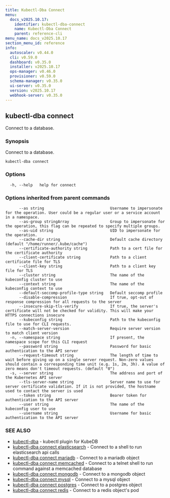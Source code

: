 ```yaml
---
title: Kubectl-Dba Connect
menu:
  docs_v2025.10.17:
    identifier: kubectl-dba-connect
    name: Kubectl-Dba Connect
    parent: reference-cli
menu_name: docs_v2025.10.17
section_menu_id: reference
info:
  autoscaler: v0.44.0
  cli: v0.59.0
  dashboard: v0.35.0
  installer: v2025.10.17
  ops-manager: v0.46.0
  provisioner: v0.59.0
  schema-manager: v0.35.0
  ui-server: v0.35.0
  version: v2025.10.17
  webhook-server: v0.35.0
---
```


## kubectl-dba connect

Connect to a database.

### Synopsis

Connect to a database.

```
kubectl-dba connect
```

### Options

```
  -h, --help   help for connect
```

### Options inherited from parent commands

```
      --as string                             Username to impersonate for the operation. User could be a regular user or a service account in a namespace.
      --as-group stringArray                  Group to impersonate for the operation, this flag can be repeated to specify multiple groups.
      --as-uid string                         UID to impersonate for the operation.
      --cache-dir string                      Default cache directory (default "/home/runner/.kube/cache")
      --certificate-authority string          Path to a cert file for the certificate authority
      --client-certificate string             Path to a client certificate file for TLS
      --client-key string                     Path to a client key file for TLS
      --cluster string                        The name of the kubeconfig cluster to use
      --context string                        The name of the kubeconfig context to use
      --default-seccomp-profile-type string   Default seccomp profile
      --disable-compression                   If true, opt-out of response compression for all requests to the server
      --insecure-skip-tls-verify              If true, the server's certificate will not be checked for validity. This will make your HTTPS connections insecure
      --kubeconfig string                     Path to the kubeconfig file to use for CLI requests.
      --match-server-version                  Require server version to match client version
  -n, --namespace string                      If present, the namespace scope for this CLI request
      --password string                       Password for basic authentication to the API server
      --request-timeout string                The length of time to wait before giving up on a single server request. Non-zero values should contain a corresponding time unit (e.g. 1s, 2m, 3h). A value of zero means don't timeout requests. (default "0")
  -s, --server string                         The address and port of the Kubernetes API server
      --tls-server-name string                Server name to use for server certificate validation. If it is not provided, the hostname used to contact the server is used
      --token string                          Bearer token for authentication to the API server
      --user string                           The name of the kubeconfig user to use
      --username string                       Username for basic authentication to the API server
```

### SEE ALSO

* [kubectl-dba](/docs/v2025.10.17/reference/cli/kubectl-dba)	 - kubectl plugin for KubeDB
* [kubectl-dba connect elasticsearch](/docs/v2025.10.17/reference/cli/kubectl-dba_connect_elasticsearch)	 - Connect to a shell to run elasticsearch api calls
* [kubectl-dba connect mariadb](/docs/v2025.10.17/reference/cli/kubectl-dba_connect_mariadb)	 - Connect to a mariadb object
* [kubectl-dba connect memcached](/docs/v2025.10.17/reference/cli/kubectl-dba_connect_memcached)	 - Connect to a telnet shell to run command against a memcached database
* [kubectl-dba connect mongodb](/docs/v2025.10.17/reference/cli/kubectl-dba_connect_mongodb)	 - Connect to a mongodb object
* [kubectl-dba connect mysql](/docs/v2025.10.17/reference/cli/kubectl-dba_connect_mysql)	 - Connect to a mysql object
* [kubectl-dba connect postgres](/docs/v2025.10.17/reference/cli/kubectl-dba_connect_postgres)	 - Connect to a postgres object
* [kubectl-dba connect redis](/docs/v2025.10.17/reference/cli/kubectl-dba_connect_redis)	 - Connect to a redis object's pod


